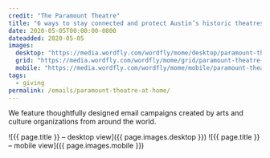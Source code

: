 ```yaml
---
credit: "The Paramount Theatre"
title: "6 ways to stay connected and protect Austin’s historic theatres"
date: 2020-05-05T00:00:00-0800
dateadded: 2020-05-05
images:
  desktop: "https://media.wordfly.com/wordfly/mome/desktop/paramount-theatre-at-home.jpg"
  grid: "https://media.wordfly.com/wordfly/mome/grid/paramount-theatre-at-home.jpg"
  mobile: "https://media.wordfly.com/wordfly/mome/mobile/paramount-theatre-at-home.jpg"
tags:
  - giving
permalink: /emails/paramount-theatre-at-home/
---
```

We feature thoughtfully designed email campaigns created by arts and culture organizations from around the world.

![{{ page.title }} – desktop view]({{ page.images.desktop }})
![{{ page.title }} – mobile view]({{ page.images.mobile }})
